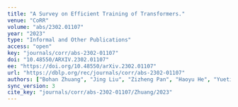 ```yaml
---
title: "A Survey on Efficient Training of Transformers."
venue: "CoRR"
volume: "abs/2302.01107"
year: "2023"
type: "Informal and Other Publications"
access: "open"
key: "journals/corr/abs-2302-01107"
doi: "10.48550/ARXIV.2302.01107"
ee: "https://doi.org/10.48550/arXiv.2302.01107"
url: "https://dblp.org/rec/journals/corr/abs-2302-01107"
authors: ["Bohan Zhuang", "Jing Liu", "Zizheng Pan", "Haoyu He", "Yuetian Weng", "Chunhua Shen"]
sync_version: 3
cite_key: "journals/corr/abs-2302-01107/Zhuang/2023"
---
```

